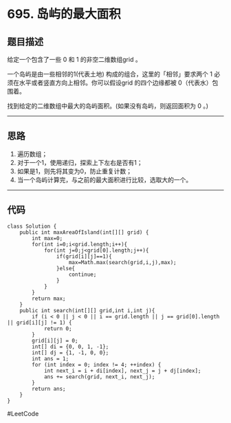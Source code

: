 # 695. 岛屿的最大面积
## 题目描述
给定一个包含了一些 0 和 1 的非空二维数组grid 。

一个岛屿是由一些相邻的1(代表土地) 构成的组合，这里的「相邻」要求两个 1 必须在水平或者竖直方向上相邻。你可以假设grid 的四个边缘都被 0（代表水）包围着。

找到给定的二维数组中最大的岛屿面积。(如果没有岛屿，则返回面积为 0 。)
- - - -
## 思路
1. 遍历数组；
2. 对于一个1，使用递归，探索上下左右是否有1；
3. 如果是1，则先将其变为0，防止重复计数；
4. 当一个岛屿计算完，与之前的最大面积进行比较，选取大的一个。
- - - -
## 代码
```
class Solution {
    public int maxAreaOfIsland(int[][] grid) {
        int max=0;
        for(int i=0;i<grid.length;i++){
            for(int j=0;j<grid[0].length;j++){
                if(grid[i][j]==1){
                    max=Math.max(search(grid,i,j),max);
                }else{
                    continue;
                }
            }
        }
        return max;
    }
    public int search(int[][] grid,int i,int j){
        if (i < 0 || j < 0 || i == grid.length || j == grid[0].length || grid[i][j] != 1) {
            return 0;
        }
        grid[i][j] = 0;
        int[] di = {0, 0, 1, -1};
        int[] dj = {1, -1, 0, 0};
        int ans = 1;
        for (int index = 0; index != 4; ++index) {
            int next_i = i + di[index], next_j = j + dj[index];
            ans += search(grid, next_i, next_j);
        }
        return ans;
    }
}
```
#LeetCode